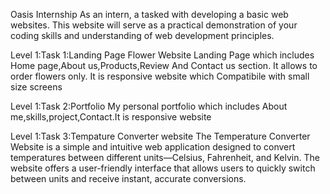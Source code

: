 Oasis Internship
As an intern, a tasked with developing a basic web websites. This website will serve as a practical demonstration of your coding skills and understanding of web development principles.

Level 1:Task 1:Landing Page
Flower Website Landing Page which includes Home page,About us,Products,Review And Contact us section.
It allows to order flowers only.
It is responsive website which Compatibile with small size screens

Level 1:Task 2:Portfolio
My personal portfolio which includes About me,skills,project,Contact.It is responsive website

Level 1:Task 3:Tempature Converter website
The Temperature Converter Website is a simple and intuitive web application designed to convert temperatures between different units—Celsius, Fahrenheit, and Kelvin. 
The website offers a user-friendly interface that allows users to quickly switch between units and receive instant, accurate conversions.

